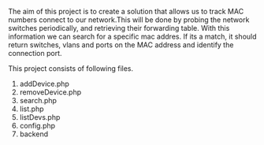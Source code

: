 The aim of this project is to create a solution that allows us to track MAC numbers connect to our network.This will be
done by probing the network switches periodically, and retrieving their forwarding table. With this information we can 
search for a specific mac addres. If its a match, it should return switches, vlans and ports on the MAC address and 
identify the connection port.

This project consists of following files.

1. addDevice.php
2. removeDevice.php
3. search.php
4. list.php
5. listDevs.php
6. config.php
7. backend
